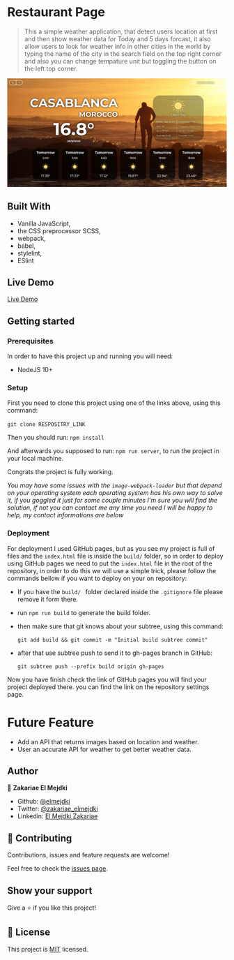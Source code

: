 # Restaurant Page

> This a simple weather application, that detect users location at first and then show weather data for Today and 5 days forcast, it also allow users to look for weather info in other cities in the world by typing the name of the city in the search field on the top right corner and also you can change tempature unit but toggling the button on the left top corner. 

![screenshot](./app_screenshot.png)

## Built With

- Vanilla JavaScript,
- the CSS preprocessor SCSS,
- webpack,
- babel,
- stylelint,
- ESlint

## Live Demo

[Live Demo](https://elmejdki.github.io/Weather-app/)

## Getting started

### Prerequisites

In order to have this project up and running you will need:

- NodeJS 10+

### Setup

First you need to clone this project using one of the links above, using this command:

`git clone RESPOSITRY_LINK`

Then you should run: `npm install`

And afterwards you supposed to run: `npm run server`, to run the project in your local machine.

Congrats the project is fully working.

_You may have some issues with the `image-webpack-loader`  but that depend on your operating system each operating system has his own way to solve it, if you goggled it just for some couple minutes I'm sure you will find the solution, if not you can contact me any time you need I will be happy to help, my contact informations are below_

### Deployment

For deployment I used GitHub pages, but as you see my project is full of files and the `index.html` file is inside the `build/` folder, so in order to deploy using GitHub pages we need to put the `index.html` file in the root of the repository, in order to do this we will use a simple trick, please follow the commands bellow if you want to deploy on your on repository:

- If you have the `build/ `  folder declared inside the `.gitignore`  file please remove it form there.

- run `npm run build`  to generate the build folder.

- then make sure that git knows about your subtree, using this command:

  ```
  git add build && git commit -m "Initial build subtree commit"
  ```

- after that use subtree push to send it to gh-pages branch in GitHub:

  ```
  git subtree push --prefix build origin gh-pages
  ```

Now you have finish check the link of GitHub pages you will find your project deployed there. you can find the link on the repository settings page.

# Future Feature

- Add an API that returns images based on location and weather.
- User an accurate API for weather to get better weather data.

## Author

👤 **Zakariae El Mejdki**

- Github: [@elmejdki](https://github.com/elmejdki)
- Twitter: [@zakariae_elmejdki](https://twitter.com/zakariaemejdki)
- Linkedin: [El Mejdki Zakariae](https://www.linkedin.com/in/zakariaeelmejdki/)

## 🤝 Contributing

Contributions, issues and feature requests are welcome!

Feel free to check the [issues page](https://github.com/elmejdki/Weather-app/issues).

## Show your support

Give a ⭐️ if you like this project!

## 📝 License

This project is [MIT](lic.url) licensed.
